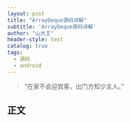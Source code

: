 ```yaml
---
layout: post
title: "ArrayDeque源码详解"
subtitle: 'ArrayDeque源码详解'
author: "山大王"
header-style: text
catalog: true
tags:
  - 源码
  - android
---
```

> “在家不会迎宾客，出门方知少主人。”

## 正文
